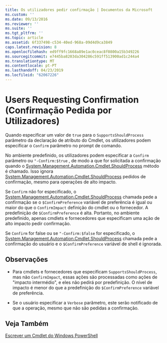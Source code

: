 ```yaml
---
title: Os utilizadores pedir confirmação | Documentos da Microsoft
ms.custom: ''
ms.date: 09/13/2016
ms.reviewer: ''
ms.suite: ''
ms.tgt_pltfrm: ''
ms.topic: article
ms.assetid: 6f337498-c534-40ed-968a-09d4d9ca3849
caps.latest.revision: 8
ms.openlocfilehash: ed9ff9fc1668a89e1ac0ceac8f0800a15b349226
ms.sourcegitcommit: e7445ba8203da304286c591ff513900ad1c244a4
ms.translationtype: MT
ms.contentlocale: pt-PT
ms.lasthandoff: 04/23/2019
ms.locfileid: "62067226"
---
```

# <a name="users-requesting-confirmation"></a>Users Requesting Confirmation (Confirmação Pedida por Utilizadores)

Quando especificar um valor de `true` para o `SupportsShouldProcess` parâmetro da declaração de atributo do Cmdlet, os utilizadores podem especificar o `Confirm` parâmetro no prompt de comando.

No ambiente predefinido, os utilizadores podem especificar a `Confirm` parâmetro ou `"-Confirm:$true` , de modo a que for solicitada a confirmação quando o [System.Management.Automation.Cmdlet.ShouldProcess](/dotnet/api/System.Management.Automation.Cmdlet.ShouldProcess) método é chamado. Isso ignora [System.Management.Automation.Cmdlet.ShouldProcess](/dotnet/api/System.Management.Automation.Cmdlet.ShouldProcess) pedidos de confirmação, mesmo para operações de alto impacto.

Se `Confirm` não for especificado, o [System.Management.Automation.Cmdlet.ShouldProcess](/dotnet/api/System.Management.Automation.Cmdlet.ShouldProcess) chamada pede a confirmação se o `$ConfirmPreference` variável de preferência é igual ou maior do que o `ConfirmImpact` definição do cmdlet ou o fornecedor. A predefinição de `$ConfirmPreference` é alta. Portanto, no ambiente predefinido, apenas cmdlets e fornecedores que especificam uma ação de alto impacto pedir confirmação.

Se `Confirm` for false ou se `"-Confirm:$false` for especificado, o [System.Management.Automation.Cmdlet.ShouldProcess](/dotnet/api/System.Management.Automation.Cmdlet.ShouldProcess) chamada pede a confirmação do usuário e o `$ConfirmPreference` variável de shell é ignorada.

## <a name="remarks"></a>Observações

- Para cmdlets e fornecedores que especificam `SupportsShouldProcess`, mas não `ConfirmImpact`, essas ações são processadas como ações de "impacto intermédio", e eles não pedirá por predefinição. O nível de impacto é menor do que a predefinição do `$ConfirmPreference` variável de preferência.

- Se o usuário especificar a `Verbose` parâmetro, este serão notificado de que a operação, mesmo que não são pedidas a confirmação.

## <a name="see-also"></a>Veja Também

[Escrever um Cmdlet do Windows PowerShell](./writing-a-windows-powershell-cmdlet.md)
